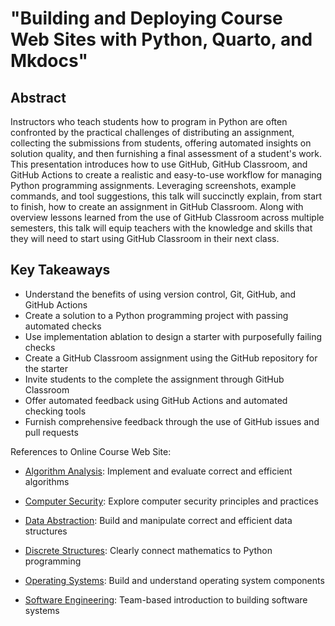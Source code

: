 # "Building and Deploying Course Web Sites with Python, Quarto, and Mkdocs"

## Abstract

Instructors who teach students how to program in Python are often confronted by
the practical challenges of distributing an assignment, collecting the
submissions from students, offering automated insights on solution quality, and
then furnishing a final assessment of a student's work. This presentation
introduces how to use GitHub, GitHub Classroom, and GitHub Actions to create a
realistic and easy-to-use workflow for managing Python programming assignments.
Leveraging screenshots, example commands, and tool suggestions, this talk will
succinctly explain, from start to finish, how to create an assignment in GitHub
Classroom. Along with overview lessons learned from the use of GitHub Classroom
across multiple semesters, this talk will equip teachers with the knowledge and
skills that they will need to start using GitHub Classroom in their next class.

## Key Takeaways

- Understand the benefits of using version control, Git, GitHub, and GitHub Actions
- Create a solution to a Python programming project with passing automated checks
- Use implementation ablation to design a starter with purposefully failing checks
- Create a GitHub Classroom assignment using the GitHub repository for the starter
- Invite students to the complete the assignment through GitHub Classroom
- Offer automated feedback using GitHub Actions and automated checking tools
- Furnish comprehensive feedback through the use of GitHub issues and pull requests

References to Online Course Web Site:

- [Algorithm Analysis](https://www.algorithmology.org): Implement and evaluate correct and efficient algorithms
- [Computer Security](https://www.securitysynapse.org/): Explore computer security
principles and practices
- [Data Abstraction](https://www.proactiveprogrammers.com/data-abstraction/introduction-data-abstraction/): Build and manipulate correct and efficient data structures
- [Discrete Structures](https://www.proactiveprogrammers.com/discrete-structures/introduction-discrete-structures/): Clearly connect mathematics to Python programming

- [Operating Systems](https://www.os-sketch.com/): Build and understand
operating system components

- [Software Engineering](https://www.developerdevelopment.com/): Team-based
introduction to building software systems
